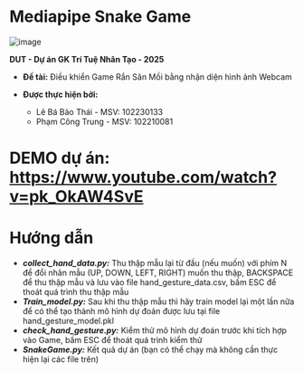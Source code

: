 # Mediapipe Snake Game
![image](https://github.com/user-attachments/assets/332a8009-b017-433e-9eed-be0de9cf853d)

**DUT - Dự án GK Trí Tuệ Nhân Tạo - 2025**
- **Đề tài:** Điều khiển Game Rắn Săn Mồi bằng nhận diện hình ảnh Webcam
- **Được thực hiện bởi:**
  
  + Lê Bá Bảo Thái - MSV: 102230133
  + Phạm Công Trung - MSV: 102210081
# DEMO dự án: https://www.youtube.com/watch?v=pk_OkAW4SvE
# Hướng dẫn
- _**collect_hand_data.py:**_ Thu thập mẫu lại từ đầu (nếu muốn) với phím N để đổi nhãn mẫu (UP, DOWN, LEFT, RIGHT) muốn thu thập, BACKSPACE để thu thập mẫu và lưu vào file hand_gesture_data.csv, bấm ESC để thoát quá trình thu thập mẫu
- _**Train_model.py:**_ Sau khi thu thập mẫu thì hãy train model lại một lần nữa để có thể tạo thành mô hình dự đoán được lưu tại file hand_gesture_model.pkl
- _**check_hand_gesture.py:**_ Kiểm thử mô hình dự đoán trước khi tích hợp vào Game, bấm ESC để thoát quá trình kiểm thử
- _**SnakeGame.py:**_ Kết quả dự án (bạn có thể chạy mà không cần thực hiện lại các file trên)
